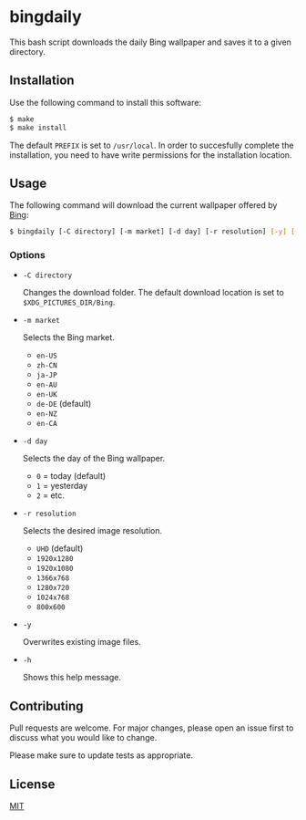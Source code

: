 # bingdaily

This bash script downloads the daily Bing wallpaper and saves it to a given directory.

## Installation

Use the following command to install this software:

```bash
$ make
$ make install
```

The default `PREFIX` is set to `/usr/local`.  In order to succesfully complete the installation, you need to have write permissions for the installation location.

## Usage

The following command will download the current wallpaper offered by [Bing](https://www.bing.com/):

```bash
$ bingdaily [-C directory] [-m market] [-d day] [-r resolution] [-y] [-h]
```

### Options

+ `-C directory`

  Changes the download folder.  The default download location is set to `$XDG_PICTURES_DIR/Bing`.

+ `-m market`

  Selects the Bing market.

   - `en-US`
   - `zh-CN`
   - `ja-JP`
   - `en-AU`
   - `en-UK`
   - `de-DE` (default)
   - `en-NZ`
   - `en-CA`

+ `-d day`

  Selects the day of the Bing wallpaper.

  - `0` = today (default)
  - `1` = yesterday
  - `2` = etc.

+ `-r resolution`

  Selects the desired image resolution.

  - `UHD` (default)
  - `1920x1280`
  - `1920x1080`
  - `1366x768`
  - `1280x720`
  - `1024x768`
  - `800x600`

+ `-y`

  Overwrites existing image files.

+ `-h`

  Shows this help message.

## Contributing

Pull requests are welcome. For major changes, please open an issue first to discuss what you would like to change.

Please make sure to update tests as appropriate.

## License

[MIT](https://choosealicense.com/licenses/mit/)
